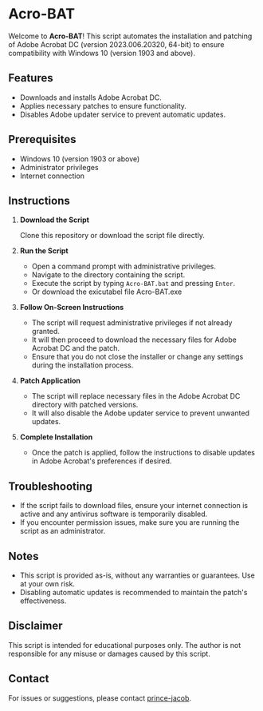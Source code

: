 # Acro-BAT

Welcome to **Acro-BAT**! This script automates the installation and patching of Adobe Acrobat DC (version 2023.006.20320, 64-bit) to ensure compatibility with Windows 10 (version 1903 and above).

## Features

- Downloads and installs Adobe Acrobat DC.
- Applies necessary patches to ensure functionality.
- Disables Adobe updater service to prevent automatic updates.

## Prerequisites

- Windows 10 (version 1903 or above)
- Administrator privileges
- Internet connection

## Instructions

1. **Download the Script**

   Clone this repository or download the script file directly.

2. **Run the Script**

   - Open a command prompt with administrative privileges.
   - Navigate to the directory containing the script.
   - Execute the script by typing `Acro-BAT.bat` and pressing `Enter`.
   - Or download the exicutabel file Acro-BAT.exe 

3. **Follow On-Screen Instructions**

   - The script will request administrative privileges if not already granted.
   - It will then proceed to download the necessary files for Adobe Acrobat DC and the patch.
   - Ensure that you do not close the installer or change any settings during the installation process.

4. **Patch Application**

   - The script will replace necessary files in the Adobe Acrobat DC directory with patched versions.
   - It will also disable the Adobe updater service to prevent unwanted updates.

5. **Complete Installation**

   - Once the patch is applied, follow the instructions to disable updates in Adobe Acrobat's preferences if desired.

## Troubleshooting

- If the script fails to download files, ensure your internet connection is active and any antivirus software is temporarily disabled.
- If you encounter permission issues, make sure you are running the script as an administrator.

## Notes

- This script is provided as-is, without any warranties or guarantees. Use at your own risk.
- Disabling automatic updates is recommended to maintain the patch's effectiveness.

## Disclaimer

This script is intended for educational purposes only. The author is not responsible for any misuse or damages caused by this script.

## Contact

For issues or suggestions, please contact [prince-jacob](https://github.com/prince-jacob).
